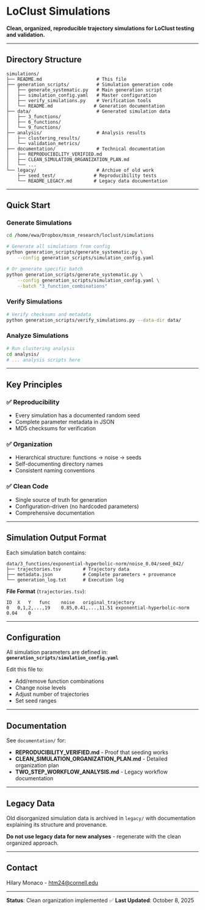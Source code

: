 # LoClust Simulations

**Clean, organized, reproducible trajectory simulations for LoClust testing and validation.**

---

## Directory Structure

```
simulations/
├── README.md                    # This file
├── generation_scripts/          # Simulation generation code
│   ├── generate_systematic.py   # Main generation script
│   ├── simulation_config.yaml   # Master configuration
│   ├── verify_simulations.py    # Verification tools
│   └── README.md               # Generation documentation
├── data/                        # Generated simulation data
│   ├── 3_functions/
│   ├── 6_functions/
│   └── 9_functions/
├── analysis/                    # Analysis results
│   ├── clustering_results/
│   └── validation_metrics/
├── documentation/               # Technical documentation
│   ├── REPRODUCIBILITY_VERIFIED.md
│   ├── CLEAN_SIMULATION_ORGANIZATION_PLAN.md
│   └── ...
└── legacy/                      # Archive of old work
    ├── seed_test/              # Reproducibility tests
    └── README_LEGACY.md        # Legacy data documentation
```

---

## Quick Start

### Generate Simulations

```bash
cd /home/ewa/Dropbox/mssm_research/loclust/simulations

# Generate all simulations from config
python generation_scripts/generate_systematic.py \
    --config generation_scripts/simulation_config.yaml

# Or generate specific batch
python generation_scripts/generate_systematic.py \
    --config generation_scripts/simulation_config.yaml \
    --batch "3_function_combinations"
```

### Verify Simulations

```bash
# Verify checksums and metadata
python generation_scripts/verify_simulations.py --data-dir data/
```

### Analyze Simulations

```bash
# Run clustering analysis
cd analysis/
# ... analysis scripts here
```

---

## Key Principles

### ✅ Reproducibility
- Every simulation has a documented random seed
- Complete parameter metadata in JSON
- MD5 checksums for verification

### ✅ Organization
- Hierarchical structure: functions → noise → seeds
- Self-documenting directory names
- Consistent naming conventions

### ✅ Clean Code
- Single source of truth for generation
- Configuration-driven (no hardcoded parameters)
- Comprehensive documentation

---

## Simulation Output Format

Each simulation batch contains:

```
data/3_functions/exponential-hyperbolic-norm/noise_0.04/seed_042/
├── trajectories.tsv        # Trajectory data
├── metadata.json           # Complete parameters + provenance
└── generation_log.txt      # Execution log
```

**File Format** (`trajectories.tsv`):
```
ID	X	Y	func	noise	original_trajectory
0	0,1,2,...,19	0.85,0.41,...,11.51	exponential-hyperbolic-norm	0.04	0
```

---

## Configuration

All simulation parameters are defined in:
**`generation_scripts/simulation_config.yaml`**

Edit this file to:
- Add/remove function combinations
- Change noise levels
- Adjust number of trajectories
- Set seed ranges

---

## Documentation

See `documentation/` for:
- **REPRODUCIBILITY_VERIFIED.md** - Proof that seeding works
- **CLEAN_SIMULATION_ORGANIZATION_PLAN.md** - Detailed organization plan
- **TWO_STEP_WORKFLOW_ANALYSIS.md** - Legacy workflow documentation

---

## Legacy Data

Old disorganized simulation data is archived in `legacy/` with documentation explaining its structure and provenance.

**Do not use legacy data for new analyses** - regenerate with the clean organized approach.

---

## Contact

Hilary Monaco - htm24@cornell.edu

---

**Status**: Clean organization implemented ✅
**Last Updated**: October 8, 2025

